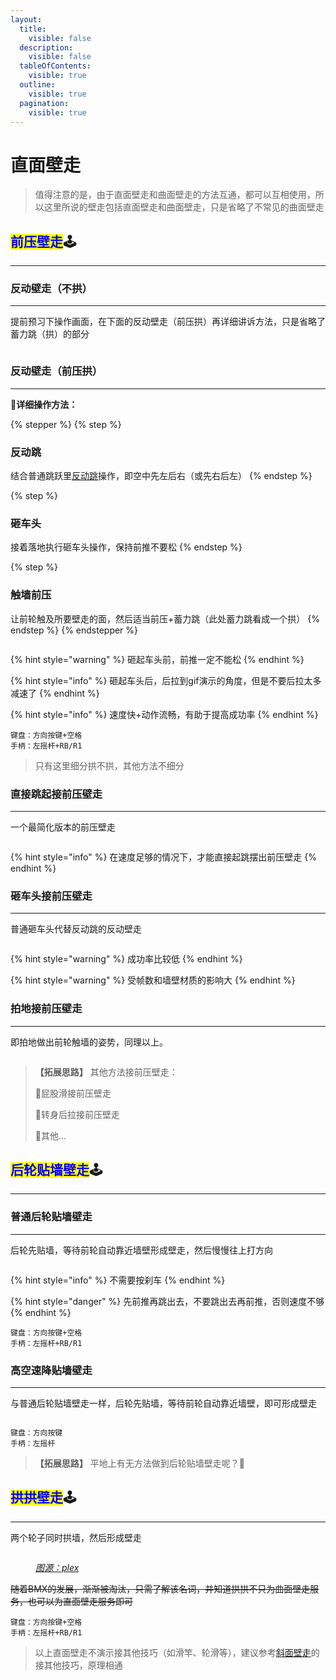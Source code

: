 ```yaml
---
layout:
  title:
    visible: false
  description:
    visible: false
  tableOfContents:
    visible: true
  outline:
    visible: true
  pagination:
    visible: true
---
```


# 直面壁走

> 值得注意的是，由于直面壁走和曲面壁走的方法互通，都可以互相使用，所以这里所说的壁走包括直面壁走和曲面壁走，只是省略了不常见的曲面壁走

## <mark style="color:blue;">**前压壁走**</mark>🕹️ <a href="#qian-ya-bi-zou" id="qian-ya-bi-zou"></a>

***

### **反动壁走（不拱）** <a href="#fan-dong-bi-zou-bu-gong" id="fan-dong-bi-zou-bu-gong"></a>

***

提前预习下操作画面，在下面的反动壁走（前压拱）再详细讲诉方法，只是省略了蓄力跳（拱）的部分

<div align="left">

<figure><img src="../.gitbook/assets/image/tutorial/10.wallrides/a.1反动壁走（不拱）.gif" alt=""><figcaption></figcaption></figure>

</div>

### **反动壁走（前压拱）** <a href="#fan-dong-bi-zou-qian-ya-gong" id="fan-dong-bi-zou-qian-ya-gong"></a>

***

**🔎详细操作方法：**

{% stepper %}
{% step %}
### 反动跳

结合普通跳跃里[反动跳](page-1-jumps.md#fan-dong-tiao)操作，即空中先左后右（或先右后左）
{% endstep %}

{% step %}
### 砸车头

接着落地执行砸车头操作，保持前推不要松
{% endstep %}

{% step %}
### 触墙前压

让前轮触及所要壁走的面，然后适当前压+蓄力跳（此处蓄力跳看成一个拱）
{% endstep %}
{% endstepper %}

<div align="left">

<figure><img src="../.gitbook/assets/image/tutorial/10.wallrides/a.2反动壁走（前压拱）.gif" alt=""><figcaption></figcaption></figure>

</div>

{% hint style="warning" %}
砸起车头前，前推一定不能松
{% endhint %}

{% hint style="info" %}
砸起车头后，后拉到gif演示的角度，但是不要后拉太多减速了
{% endhint %}

{% hint style="info" %}
速度快+动作流畅，有助于提高成功率
{% endhint %}

```plaintext
键盘：方向按键+空格
手柄：左摇杆+RB/R1
```

> 只有这里细分拱不拱，其他方法不细分

### **直接跳起接前压壁走** <a href="#zhi-jie-tiao-qi-jie-qian-ya-bi-zou" id="zhi-jie-tiao-qi-jie-qian-ya-bi-zou"></a>

***

一个最简化版本的前压壁走

<div align="left">

<figure><img src="../.gitbook/assets/image/tutorial/10.wallrides/a.3直接跳起接前压壁走.gif" alt=""><figcaption></figcaption></figure>

</div>

{% hint style="info" %}
在速度足够的情况下，才能直接起跳摆出前压壁走
{% endhint %}

### **砸车头接前压壁走** <a href="#za-che-tou-jie-qian-ya-bi-zou" id="za-che-tou-jie-qian-ya-bi-zou"></a>

***

普通砸车头代替反动跳的反动壁走

<div align="left">

<figure><img src="../.gitbook/assets/image/tutorial/10.wallrides/a.4砸车头接前压壁走.gif" alt=""><figcaption></figcaption></figure>

</div>

{% hint style="warning" %}
成功率比较低
{% endhint %}

{% hint style="warning" %}
受帧数和墙壁材质的影响大
{% endhint %}

### **拍地接前压壁走** <a href="#pai-di-jie-qian-ya-bi-zou" id="pai-di-jie-qian-ya-bi-zou"></a>

***

即拍地做出前轮触墙的姿势，同理以上。

<div align="left">

<figure><img src="../.gitbook/assets/image/tutorial/10.wallrides/a.5拍地接前压壁走.gif" alt=""><figcaption></figcaption></figure>

</div>

> **【拓展思路】** 其他方法接前压壁走：
>
> 🚩屁股滑接前压壁走
>
> 🚩转身后拉接前压壁走
>
> 🚩其他…

## <mark style="color:blue;">**后轮贴墙壁走**</mark>🕹️ <a href="#hou-lun-tie-qiang-bi-zou" id="hou-lun-tie-qiang-bi-zou"></a>

***

### **普通后轮贴墙壁走** <a href="#pu-tong-hou-lun-tie-qiang-bi-zou" id="pu-tong-hou-lun-tie-qiang-bi-zou"></a>

***

后轮先贴墙，等待前轮自动靠近墙壁形成壁走，然后慢慢往上打方向

<div align="left">

<figure><img src="../.gitbook/assets/image/tutorial/10.wallrides/b.1普通后轮贴墙壁走.gif" alt=""><figcaption></figcaption></figure>

</div>



{% hint style="info" %}
不需要按刹车
{% endhint %}

{% hint style="danger" %}
先前推再跳出去，不要跳出去再前推，否则速度不够
{% endhint %}

```plaintext
键盘：方向按键+空格
手柄：左摇杆+RB/R1
```

### **高空速降贴墙壁走** <a href="#gao-kong-su-jiang-tie-qiang-bi-zou" id="gao-kong-su-jiang-tie-qiang-bi-zou"></a>

***

与普通后轮贴墙壁走一样，后轮先贴墙，等待前轮自动靠近墙壁，即可形成壁走

<div align="left">

<figure><img src="../.gitbook/assets/image/tutorial/10.wallrides/b.2高空速降壁走.gif" alt=""><figcaption></figcaption></figure>

</div>

```plaintext
键盘：方向按键
手柄：左摇杆
```

> **【拓展思路】** 平地上有无方法做到后轮贴墙壁走呢？🧐

## <mark style="color:blue;">**拱拱壁走**</mark>🕹️ <a href="#gong-gong-bi-zou" id="gong-gong-bi-zou"></a>

***

两个轮子同时拱墙，然后形成壁走

<div align="left">

<figure><img src="../.gitbook/assets/image/tutorial/10.wallrides/拱拱壁走.gif" alt=""><figcaption><p><a href="https://www.youtube.com/@perplexBMX"><em>图源：plex</em></a></p></figcaption></figure>

</div>

~~随着BMX的发展，渐渐被淘汰，只需了解该名词，并知道拱拱不只为曲面壁走服务，也可以为直面壁走服务即可~~

```plaintext
键盘：方向按键+空格
手柄：左摇杆+RB/R1
```

> 以上直面壁走不演示接其他技巧（如滑竿、轮滑等），建议参考[斜面壁走](page-9-siderides.md)的接其他技巧，原理相通
